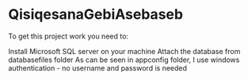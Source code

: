 # QisiqesanaGebiAsebaseb

To get this project work you need to:

Install Microsoft SQL server on your machine
Attach the database from databasefiles folder
As can be seen in appconfig folder, I use windows authentication - no username and password is needed
